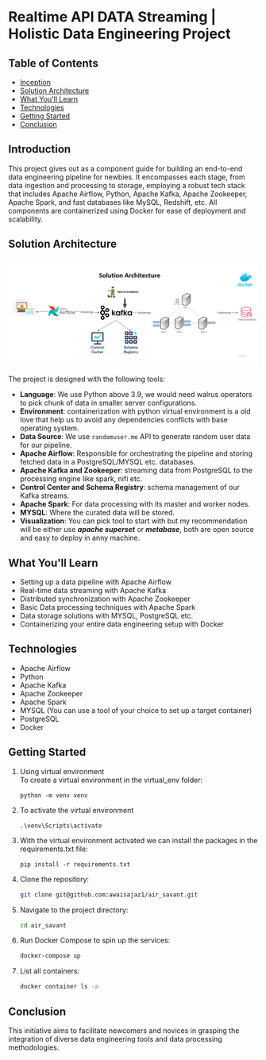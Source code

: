# Realtime API DATA Streaming | Holistic Data Engineering Project

## Table of Contents
- [Inception](#introduction)
- [Solution Architecture](#solution-architecture)
- [What You'll Learn](#what-youll-learn)
- [Technologies](#technologies)
- [Getting Started](#getting-started)
- [Conclusion](#Conclusion)

## Introduction

This project gives out as a component guide for building an end-to-end data engineering pipeline for newbies. It encompasses each stage, from data ingestion and processing to storage, employing a robust tech stack that includes Apache Airflow, Python, Apache Kafka, Apache Zookeeper, Apache Spark, and fast databases like MySQL, Redshift, etc. All components are containerized using Docker for ease of deployment and scalability.

## Solution Architecture

![Solution Architecture](https://github.com/awaisajaz1/air_savant/blob/main/DE%20Architecture.png)


The project is designed with the following tools:

- **Language**: We use Python above 3.9, we would need walrus operators to pick chunk of data in smaller server configurations.
- **Environment**: containerization with python virtual environment is a old love that help us to avoid any dependencies conflicts with base operating system.
- **Data Source**: We use `randomuser.me` API to generate random user data for our pipeline.
- **Apache Airflow**: Responsible for orchestrating the pipeline and storing fetched data in a PostgreSQL/MYSQL etc. databases.
- **Apache Kafka and Zookeeper**: streaming data from PostgreSQL to the processing engine like spark, nifi etc.
- **Control Center and Schema Registry**: schema management of our Kafka streams.
- **Apache Spark**: For data processing with its master and worker nodes.
- **MYSQL**: Where the curated data will be stored.
- **Visualization**: You can pick tool to start with but my recommendation will be either use ***apache superset*** or ***metabase***, both are open source and easy to deploy in anny machine.

## What You'll Learn

- Setting up a data pipeline with Apache Airflow
- Real-time data streaming with Apache Kafka
- Distributed synchronization with Apache Zookeeper
- Basic Data processing techniques with Apache Spark
- Data storage solutions with MYSQL, PostgreSQL etc.
- Containerizing your entire data engineering setup with Docker

## Technologies

- Apache Airflow
- Python
- Apache Kafka
- Apache Zookeeper
- Apache Spark
- MYSQL (You can use a tool of your choice to set up a target container)
- PostgreSQL
- Docker

## Getting Started


1. Using virtual environment  
   To create a virtual environment in the virtual_env folder:
   ```
   python -m venv venv
   ```
   
2. To activate the virtual environment
   ```
   .\venv\Scripts\activate
   ```

3. With the virtual environment activated we can install the packages in the requirements.txt file:
   ```
   pip install -r requirements.txt
   ```

4. Clone the repository:
    ```bash
    git clone git@github.com:awaisajaz1/air_savant.git
    ```

5. Navigate to the project directory:
    ```bash
    cd air_savant
    ```

6. Run Docker Compose to spin up the services:
    ```bash
    docker-compose up
    ```
7. List all containers:
   ```bash
   docker container ls -a
   ```

## Conclusion
This initiative aims to facilitate newcomers and novices in grasping the integration of diverse data engineering tools and data processing methodologies.